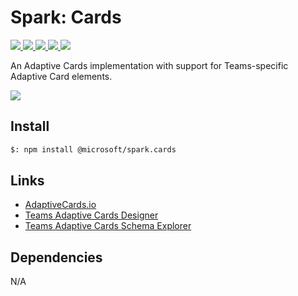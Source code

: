 # Spark: Cards

<p>
    <a href="https://www.npmjs.com/package/@microsoft/spark.cards" target="_blank">
        <img src="https://img.shields.io/npm/v/@microsoft/spark.cards" />
    </a>
    <a href="https://www.npmjs.com/package/@microsoft/spark.cards?activeTab=code" target="_blank">
        <img src="https://img.shields.io/bundlephobia/min/@microsoft/spark.cards" />
    </a>
    <a href="https://www.npmjs.com/package/@microsoft/spark.cards?activeTab=dependencies" target="_blank">
        <img src="https://img.shields.io/librariesio/release/npm/@microsoft/spark.cards" />
    </a>
    <a href="https://www.npmjs.com/package/@microsoft/spark.cards" target="_blank">
        <img src="https://img.shields.io/npm/dw/@microsoft/spark.cards" />
    </a>
    <a href="https://microsoft.github.io/spark.js" target="_blank">
        <img src="https://img.shields.io/badge/📖 docs-open-blue" />
    </a>
</p>

An Adaptive Cards implementation with support for Teams-specific Adaptive Card elements.

<a href="https://microsoft.github.io/spark.js/2.getting-started/1.create-application.html" target="_blank">
    <img src="https://img.shields.io/badge/📖 Getting Started-blue?style=for-the-badge" />
</a>

## Install

```bash
$: npm install @microsoft/spark.cards
```

## Links

- [AdaptiveCards.io](https://adaptivecards.io/)
- [Teams Adaptive Cards Designer](https://aka.ms/acdesignerbeta)
- [Teams Adaptive Cards Schema Explorer](https://aka.ms/acexplorer)

## Dependencies

N/A
